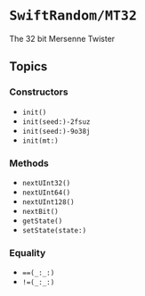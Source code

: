 # ``SwiftRandom/MT32``

The 32 bit Mersenne Twister

## Topics

### Constructors

- ``init()``
- ``init(seed:)-2fsuz``
- ``init(seed:)-9o38j``
- ``init(mt:)``

### Methods

- ``nextUInt32()``
- ``nextUInt64()``
- ``nextUInt128()``
- ``nextBit()``
- ``getState()``
- ``setState(state:)``

### Equality
- ``==(_:_:)``
- ``!=(_:_:)``

